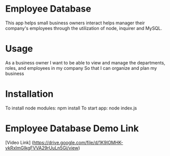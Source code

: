 # Employee Database
This app helps small business owners interact helps manager their company's employees through the utilization of node, inquirer and MySQL.

# Usage 
As a business owner
I want to be able to view and manage the departments, roles, and employees in my company
So that I can organize and plan my business

# Installation
To install node modules: npm install
To start app: node index.js

# Employee Database Demo Link
[Video Link] (https://drive.google.com/file/d/1K9IOMHK-vkRxImGIkgFVVA29rUuLn5Gi/view)